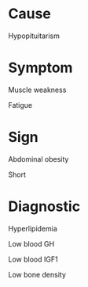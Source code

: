 
# Cause

Hypopituitarism

# Symptom

Muscle weakness

Fatigue

# Sign

Abdominal obesity

Short

# Diagnostic

Hyperlipidemia

Low blood GH

Low blood IGF1

Low bone density
